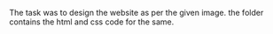The task was to design the website as per the given image. the folder contains the html and css code for the same.
